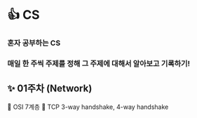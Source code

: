 #  :+1:  CS
### 혼자 공부하는 CS 
### 매일 한 주씩 주제를 정해 그 주제에 대해서 알아보고 기록하기!




## :sparkles:  01주차 (Network)
   🚴 OSI 7계층
   🚴 TCP 3-way handshake, 4-way handshake
  


